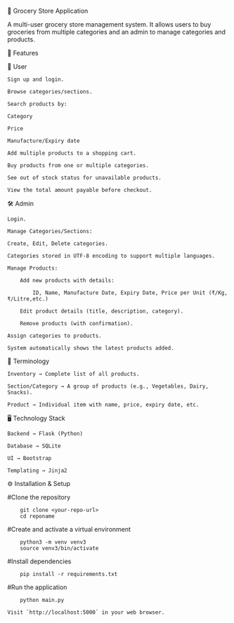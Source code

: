 🛒 Grocery Store Application

A multi-user grocery store management system.
It allows users to buy groceries from multiple categories and an admin to manage 		categories and products.

🚀 Features

👤 User

	Sign up and login.

	Browse categories/sections.
	
	Search products by:
	
	Category
	
	Price
	
	Manufacture/Expiry date
	
	Add multiple products to a shopping cart.
	
	Buy products from one or multiple categories.
	
	See out of stock status for unavailable products.
	
	View the total amount payable before checkout.

🛠️ Admin

	Login.

	Manage Categories/Sections:

	Create, Edit, Delete categories.

	Categories stored in UTF-8 encoding to support multiple languages.

	Manage Products:

		Add new products with details:

			ID, Name, Manufacture Date, Expiry Date, Price per Unit (₹/Kg, ₹/Litre,etc.)

		Edit product details (title, description, category).

		Remove products (with confirmation).

	Assign categories to products.

	System automatically shows the latest products added.

📖 Terminology

	Inventory → Complete list of all products.

	Section/Category → A group of products (e.g., Vegetables, Dairy, Snacks).

	Product → Individual item with name, price, expiry date, etc.

🖥️ Technology Stack

	Backend → Flask (Python)

	Database → SQLite

	UI → Bootstrap

	Templating → Jinja2

⚙️ Installation & Setup

#Clone the repository

		git clone <your-repo-url>
		cd reponame


#Create and activate a virtual environment

		python3 -m venv venv3
		source venv3/bin/activate


#Install dependencies

		pip install -r requirements.txt


#Run the application

		python main.py

	Visit `http://localhost:5000` in your web browser.
